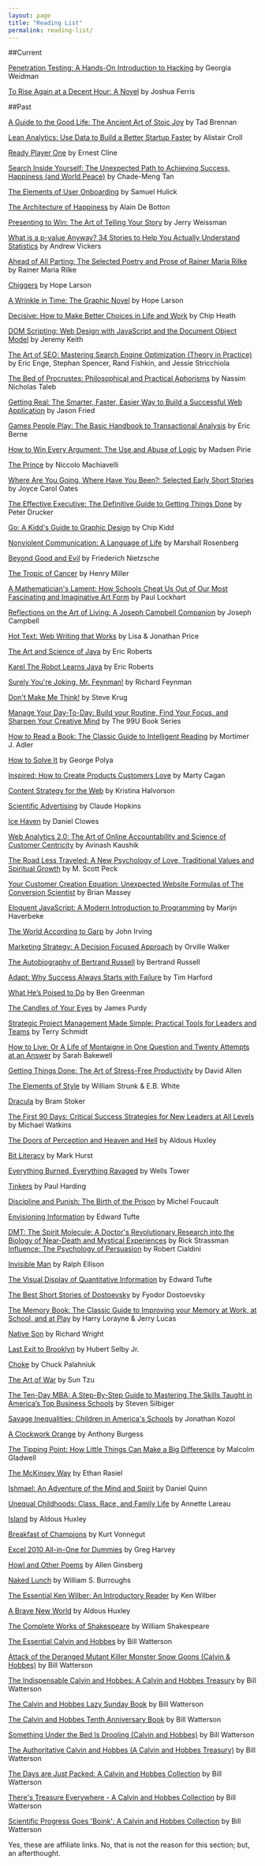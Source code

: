 ```yaml
---
layout: page
title: "Reading List"
permalink: reading-list/
---
```


##Current  

[Penetration Testing: A Hands-On Introduction to Hacking](https://www.nostarch.com/pentesting) by Georgia Weidman  

[To Rise Again at a Decent Hour: A Novel](http://amzn.to/1F7K8mG) by Joshua Ferris  


##Past  

[A Guide to the Good Life: The Ancient Art of Stoic Joy](http://amzn.to/1ioA2nA) by Tad Brennan

[Lean Analytics: Use Data to Build a Better Startup Faster](http://amzn.to/1Fk8eVW) by Alistair Croll  

[Ready Player One](http://amzn.to/1PdVcki) by Ernest Cline  

[Search Inside Yourself: The Unexpected Path to Achieving Success, Happiness (and World Peace)](http://amzn.to/1rBnw7v) by Chade-Meng Tan  

[The Elements of User Onboarding](https://www.useronboard.com/training/) by Samuel Hulick   

[The Architecture of Happiness](http://amzn.to/1GG3H3D) by Alain De Botton  

[Presenting to Win: The Art of Telling Your Story](http://amzn.to/1BmN3Be) by Jerry Weissman   

[What is a p-value Anyway? 34 Stories to Help You Actually Understand Statistics](http://amzn.to/1ovU4Zr) by Andrew Vickers  

[Ahead of All Parting: The Selected Poetry and Prose of Rainer Maria Rilke](http://amzn.to/1qiKVIu) by Rainer Maria Rilke  

[Chiggers](http://amzn.to/YWMTnn) by Hope Larson  

[A Wrinkle in Time: The Graphic Novel](http://amzn.to/1ssHu0I) by Hope Larson  

[Decisive: How to Make Better Choices in Life and Work](http://amzn.to/1u3Ldkb) by Chip Heath  

[DOM Scripting: Web Design with JavaScript and the Document Object Model](http://amzn.to/1nJspER) by Jeremy Keith  

[The Art of SEO: Mastering Search Engine Optimization (Theory in Practice)](http://amzn.to/1ksAkFg) by Eric Enge, Stephan Spencer, Rand Fishkin, and Jessie Stricchiola  

[The Bed of Procrustes: Philosophical and Practical Aphorisms](http://amzn.to/1lDQxG9) by Nassim Nicholas Taleb  

[Getting Real: The Smarter, Faster, Easier Way to Build a Successful Web Application](http://amzn.to/1lI6LQh) by Jason Fried  

[Games People Play: The Basic Handbook to Transactional Analysis](http://amzn.to/1joCvak) by Eric Berne  

[How to Win Every Argument: The Use and Abuse of Logic](http://amzn.to/1iRiRVy) by Madsen Pirie  

[The Prince](http://amzn.to/1hqJlRa) by Niccolo Machiavelli

[Where Are You Going, Where Have You Been?: Selected Early Short Stories](http://amzn.to/1hqyO8z) by Joyce Carol Oates 

[The Effective Executive: The Definitive Guide to Getting Things Done](http://amzn.to/1hnUekJ) by Peter Drucker  

[Go: A Kidd's Guide to Graphic Design](http://amzn.to/1hGqq4J) by Chip Kidd  

[Nonviolent Communication: A Language of Life](http://amzn.to/1g0C1ck) by Marshall Rosenberg  

[Beyond Good and Evil](http://amzn.to/1e7pv9b) by Friederich Nietzsche  

[The Tropic of Cancer](http://amzn.to/1mluDbC) by Henry Miller  

[A Mathematician's Lament: How Schools Cheat Us Out of Our Most Fascinating and Imaginative Art Form](http://amzn.to/198hFLi) by Paul Lockhart  

[Reflections on the Art of Living: A Joseph Campbell Companion](http://goo.gl/QxwVUC) by Joseph Campbell  

[Hot Text: Web Writing that Works](http://amzn.to/1ainiZ2) by Lisa & Jonathan Price  

[The Art and Science of Java](http://amzn.to/13NpHcf) by Eric Roberts  

[Karel The Robot Learns Java](http://www.stanford.edu/class/cs106a/handouts/karel-the-robot-learns-java.pdf) by Eric Roberts  

[Surely You're Joking, Mr. Feynman!](http://amzn.to/13vYcyr) by Richard Feynman  

[Don't Make Me Think!](http://amzn.to/14Ia9qN) by Steve Krug  

[Manage Your Day-To-Day: Build your Routine, Find Your Focus, and Sharpen Your Creative Mind](http://amzn.to/165GHbn) by The 99U Book Series  

[How to Read a Book: The Classic Guide to Intelligent Reading](http://amzn.to/1qCclGZ) by Mortimer J. Adler  

[How to Solve It](http://amzn.to/1cIIqIE) by George Polya  

[Inspired: How to Create Products Customers Love](http://amzn.to/19exJtF) by Marty Cagan  

[Content Strategy for the Web](http://amzn.to/1cIIxUH) by Kristina Halvorson  

[Scientific Advertising](http://amzn.to/13TW2vU) by Claude Hopkins  

[Ice Haven](http://amzn.to/13TW5YC) by Daniel Clowes  

[Web Analytics 2.0: The Art of Online Accountability and Science of Customer Centricity](http://amzn.to/16GZzfD) by Avinash Kaushik  

[The Road Less Traveled: A New Psychology of Love, Traditional Values and Spiritual Growth](http://amzn.to/15wNzdV) by M. Scott Peck  

[Your Customer Creation Equation: Unexpected Website Formulas of The Conversion Scientist](http://amzn.to/165Hwki) by Brian Massey  

[Eloquent JavaScript: A Modern Introduction to Programming](http://amzn.to/13vZaum) by Marijn Haverbeke  

[The World According to Garp](http://amzn.to/1dHrpLv) by John Irving  

[Marketing Strategy: A Decision Focused Approach](http://amzn.to/17C2xSV) by Orville Walker  

[The Autobiography of Bertrand Russell](http://amzn.to/14UmPLk) by Bertrand Russell  

[Adapt: Why Success Always Starts with Failure](http://amzn.to/1ailhfc) by Tim Harford  

 [What He’s Poised to Do](http://amzn.to/14UmLLE) by Ben Greenman  

[The Candles of Your Eyes](http://amzn.to/13wXuWN) by James Purdy  

[Strategic Project Management Made Simple: Practical Tools for Leaders and Teams](http://amzn.to/14s5frV) by Terry Schmidt  

[How to Live: Or A Life of Montaigne in One Question and Twenty Attempts at an Answer](http://amzn.to/13wXo1u) by Sarah Bakewell  

[Getting Things Done: The Art of Stress-Free Productivity](http://amzn.to/1ksAyfn) by David Allen  

[The Elements of Style](http://amzn.to/17C2g2o) by William Strunk & E.B. White  

[Dracula](http://amzn.to/13KtVMc) by Bram Stoker  

[The First 90 Days: Critical Success Strategies for New Leaders at All Levels](http://amzn.to/15Xw0nE) by Michael Watkins  

[The Doors of Perception and Heaven and Hell](http://amzn.to/1eDDRLQ) by Aldous Huxley  

[Bit Literacy](http://amzn.to/16UZNjn) by Mark Hurst  

[Everything Burned, Everything Ravaged](http://amzn.to/1f5vN9I) by Wells Tower  

[Tinkers](http://amzn.to/14s52VQ) by Paul Harding  

[Discipline and Punish: The Birth of the Prison](http://amzn.to/1qCbLsI) by Michel Foucault    

[Envisioning Information](http://amzn.to/13wXeY3) by Edward Tufte  

[DMT: The Spirit Molecule: A Doctor's Revolutionary Research into the Biology of Near-Death and Mystical Experiences](http://amzn.to/1fvcqUG) by Rick Strassman   
[Influence: The Psychology of Persuasion](http://amzn.to/1sgiKeN) by Robert Cialdini  

[Invisible Man](http://amzn.to/1et8po7) by Ralph Ellison  

[The Visual Display of Quantitative Information](http://amzn.to/1iRiBpn) by Edward Tufte  

[The Best Short Stories of Dostoevsky](http://amzn.to/1qCcB91) by Fyodor Dostoevsky  

[The Memory Book: The Classic Guide to Improving your Memory at Work, at School, and at Play](http://amzn.to/14s4XBs) by Harry Lorayne & Jerry Lucas  

[Native Son](http://amzn.to/1fvcDHh) by Richard Wright  

[Last Exit to Brooklyn](http://amzn.to/14s4SO2) by Hubert Selby Jr.  

[Choke](http://amzn.to/1qCd5vJ) by Chuck Palahniuk  

[The Art of War](http://amzn.to/13wX6Yo) by Sun Tzu  

[The Ten-Day MBA: A Step-By-Step Guide to Mastering The Skills Taught in America’s Top Business Schools](http://amzn.to/13KtFg8) by Steven Silbiger  

[Savage Inequalities: Children in America's Schools](http://amzn.to/1hnW5Gk) by Jonathan Kozol  

[A Clockwork Orange](http://amzn.to/QmCJaR) by Anthony Burgess  

[The Tipping Point: How Little Things Can Make a Big Difference](http://amzn.to/1qlzKQ5) by Malcolm Gladwell

[The McKinsey Way](http://amzn.to/13wX56R) by Ethan Rasiel  

[Ishmael: An Adventure of the Mind and Spirit](http://amzn.to/1fvckMM) by Daniel Quinn  

[Unequal Childhoods: Class, Race, and Family Life](http://amzn.to/1qMVXEf) by Annette Lareau

[Island](http://amzn.to/NBjuc0) by Aldous Huxley  

[Breakfast of Champions](http://amzn.to/1nnCMhQ) by Kurt Vonnegut  

[Excel 2010 All-in-One for Dummies](http://amzn.to/1e9uf30) by Greg Harvey  

[Howl and Other Poems](http://amzn.to/1hPPmRE) by Allen Ginsberg  

[Naked Lunch](http://amzn.to/1l0eGbo) by William S. Burroughs  

[The Essential Ken Wilber: An Introductory Reader](http://amzn.to/1hGo3z4) by Ken Wilber  

[A Brave New World](http://amzn.to/1fvcweP) by Aldous Huxley  

[The Complete Works of Shakespeare](http://amzn.to/Yzk9kk)
 by William Shakespeare  

[The Essential Calvin and Hobbes](http://amzn.to/1qlAa97) by Bill Watterson

[Attack of the Deranged Mutant Killer Monster Snow Goons (Calvin & Hobbes)](http://amzn.to/1sqdkg3) by Bill Watterson

[The Indispensable Calvin and Hobbes: A Calvin and Hobbes Treasury](http://amzn.to/1pRZZay) by Bill Watterson

[The Calvin and Hobbes Lazy Sunday Book](http://amzn.to/1rLMcnC) by Bill Watterson

[The Calvin and Hobbes Tenth Anniversary Book](http://amzn.to/1rLMef5) by Bill Watterson

[Something Under the Bed Is Drooling (Calvin and Hobbes)](http://amzn.to/1qMWhTz) by Bill Watterson

[The Authoritative Calvin and Hobbes (A Calvin and Hobbes Treasury)](http://amzn.to/1qGAEp8) by Bill Watterson

[The Days are Just Packed: A Calvin and Hobbes Collection](http://amzn.to/1nNkGVF) by Bill Watterson

[There's Treasure Everywhere - A Calvin and Hobbes Collection](http://amzn.to/1qGAIVV) by Bill Watterson

[Scientific Progress Goes 'Boink': A Calvin and Hobbes Collection](http://amzn.to/1ABuyrp) by Bill Watterson

Yes, these are affiliate links. No, that is not the reason for this section; but, an afterthought. 
<a href="https://plus.google.com/+VincentBarr0?rel=author"></a>